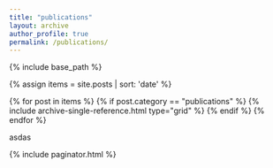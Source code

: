 ```yaml
---
title: "publications"
layout: archive
author_profile: true
permalink: /publications/
---
```


{% include base_path %}
<!-- <h3 class="archive__subtitle">Examples from various domains</h3>		This destroys lists -->
{% assign items = site.posts | sort: 'date' %}

{% for post in items %}
{% if post.category == "publications" %}
  {% include archive-single-reference.html type="grid" %}
{% endif %}
{% endfor %}

asdas

{% include paginator.html %}
